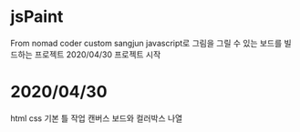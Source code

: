 # jsPaint
From nomad coder custom sangjun
javascript로 그림을 그릴 수 있는 보드를 빌드하는 프로젝트
2020/04/30 프로젝트 시작

# 2020/04/30
html css 기본 틀 작업 캔버스 보드와 컬러박스 나열
